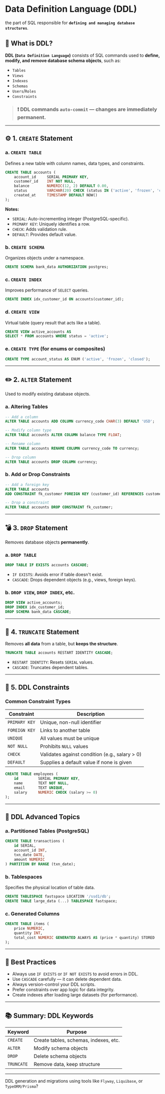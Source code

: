 # Data Definition Language (DDL)

the part of SQL responsible for **`defining and managing database structures`**.

## 🧠 What is DDL?

**DDL (`Data Definition Language`)** consists of SQL commands used to **define, modify, and remove database schema objects**, such as:

- `Tables`
- `Views`
- `Indexes`
- `Schemas`
- `Users`/`Roles`
- `Constraints`

> ### ❗ DDL commands **`auto-commit`** — changes are immediately permanent.

---

## ⚙️ 1. `CREATE` Statement

### a. `CREATE TABLE`

Defines a new table with column names, data types, and constraints.

```sql
CREATE TABLE accounts (
    account_id     SERIAL PRIMARY KEY,
    customer_id    INT NOT NULL,
    balance        NUMERIC(12, 2) DEFAULT 0.00,
    status         VARCHAR(20) CHECK (status IN ('active', 'frozen', 'closed')),
    created_at     TIMESTAMP DEFAULT NOW()
);
```

**Notes:**

- `SERIAL`: Auto-incrementing integer (PostgreSQL-specific).
- `PRIMARY KEY`: Uniquely identifies a row.
- `CHECK`: Adds validation rule.
- `DEFAULT`: Provides default value.

### b. `CREATE SCHEMA`

Organizes objects under a namespace.

```sql
CREATE SCHEMA bank_data AUTHORIZATION postgres;
```

### c. `CREATE INDEX`

Improves performance of `SELECT` queries.

```sql
CREATE INDEX idx_customer_id ON accounts(customer_id);
```

### d. `CREATE VIEW`

Virtual table (query result that acts like a table).

```sql
CREATE VIEW active_accounts AS
SELECT * FROM accounts WHERE status = 'active';
```

### e. `CREATE TYPE` (for enums or composites)

```sql
CREATE TYPE account_status AS ENUM ('active', 'frozen', 'closed');
```

---

## ✏️ 2. `ALTER` Statement

Used to modify existing database objects.

### a. Altering Tables

```sql
-- Add a column
ALTER TABLE accounts ADD COLUMN currency_code CHAR(3) DEFAULT 'USD';

-- Modify column type
ALTER TABLE accounts ALTER COLUMN balance TYPE FLOAT;

-- Rename column
ALTER TABLE accounts RENAME COLUMN currency_code TO currency;

-- Drop column
ALTER TABLE accounts DROP COLUMN currency;
```

### b. Add or Drop Constraints

```sql
-- Add a foreign key
ALTER TABLE accounts
ADD CONSTRAINT fk_customer FOREIGN KEY (customer_id) REFERENCES customers(customer_id);

-- Drop a constraint
ALTER TABLE accounts DROP CONSTRAINT fk_customer;
```

---

## 💣 3. `DROP` Statement

Removes database objects **permanently**.

### a. `DROP TABLE`

```sql
DROP TABLE IF EXISTS accounts CASCADE;
```

- `IF EXISTS`: Avoids error if table doesn't exist.
- `CASCADE`: Drops dependent objects (e.g., views, foreign keys).

### b. `DROP VIEW`, `DROP INDEX`, etc.

```sql
DROP VIEW active_accounts;
DROP INDEX idx_customer_id;
DROP SCHEMA bank_data CASCADE;
```

---

## 🧽 4. `TRUNCATE` Statement

Removes **all data** from a table, but **keeps the structure**.

```sql
TRUNCATE TABLE accounts RESTART IDENTITY CASCADE;
```

- `RESTART IDENTITY`: Resets `SERIAL` values.
- `CASCADE`: Truncates dependent tables.

---

## 🔐 5. DDL Constraints

### Common Constraint Types

| Constraint    | Description                                    |
| ------------- | ---------------------------------------------- |
| `PRIMARY KEY` | Unique, non-null identifier                    |
| `FOREIGN KEY` | Links to another table                         |
| `UNIQUE`      | All values must be unique                      |
| `NOT NULL`    | Prohibits `NULL` values                        |
| `CHECK`       | Validates against condition (e.g., salary > 0) |
| `DEFAULT`     | Supplies a default value if none is given      |

```sql
CREATE TABLE employees (
    id         SERIAL PRIMARY KEY,
    name       TEXT NOT NULL,
    email      TEXT UNIQUE,
    salary     NUMERIC CHECK (salary >= 0)
);
```

---

## 💬 DDL Advanced Topics

### a. Partitioned Tables (PostgreSQL)

```sql
CREATE TABLE transactions (
    id SERIAL,
    account_id INT,
    txn_date DATE,
    amount NUMERIC
) PARTITION BY RANGE (txn_date);
```

### b. Tablespaces

Specifies the physical location of table data.

```sql
CREATE TABLESPACE fastspace LOCATION '/ssd1/db';
CREATE TABLE large_data (...) TABLESPACE fastspace;
```

### c. Generated Columns

```sql
CREATE TABLE items (
    price NUMERIC,
    quantity INT,
    total_cost NUMERIC GENERATED ALWAYS AS (price * quantity) STORED
);
```

---

## 🧪 Best Practices

- Always use `IF EXISTS` or `IF NOT EXISTS` to avoid errors in DDL.
- Use `CASCADE` carefully — it can delete dependent data.
- Always version-control your DDL scripts.
- Prefer constraints over app logic for data integrity.
- Create indexes after loading large datasets (for performance).

---

## 📚 Summary: DDL Keywords

| Keyword    | Purpose                               |
| ---------- | ------------------------------------- |
| `CREATE`   | Create tables, schemas, indexes, etc. |
| `ALTER`    | Modify schema objects                 |
| `DROP`     | Delete schema objects                 |
| `TRUNCATE` | Remove data, keep structure           |

---

DDL generation and migrations using tools like `Flyway`, `Liquibase`, or `TypeORM/Prisma`?
